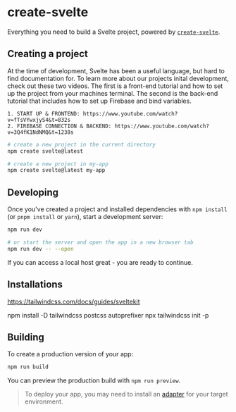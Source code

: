 # create-svelte

Everything you need to build a Svelte project, powered by [`create-svelte`](https://github.com/sveltejs/kit/tree/main/packages/create-svelte).

## Creating a project
At the time of development, Svelte has been a useful language, but hard to find documentation for.
To learn more about our projects inital development, check out these two videos. The first is a front-end 
tutorial and how to set up the project from your machines terminal. The second is the back-end tutorial that
includes how to set up Firebase and bind variables.

    1. START UP & FRONTEND: https://www.youtube.com/watch?v=fTsVYwxjyS4&t=832s
    2. FIREBASE CONNECTION & BACKEND: https://www.youtube.com/watch?v=3Q4fK1NdNMQ&t=1238s
    
```bash
# create a new project in the current directory
npm create svelte@latest

# create a new project in my-app
npm create svelte@latest my-app
```

## Developing

Once you've created a project and installed dependencies with `npm install` (or `pnpm install` or `yarn`), start a development server:

```bash
npm run dev

# or start the server and open the app in a new browser tab
npm run dev -- --open
```
If you can access a local host great - you are ready to continue.

## Installations

https://tailwindcss.com/docs/guides/sveltekit

npm install -D tailwindcss postcss autoprefixer
npx tailwindcss init -p


## Building

To create a production version of your app:

```bash
npm run build
```

You can preview the production build with `npm run preview`.

> To deploy your app, you may need to install an [adapter](https://kit.svelte.dev/docs/adapters) for your target environment.
